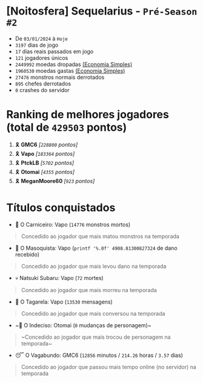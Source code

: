 # [Noitosfera] Sequelarius - `Pré-Season #2`
- De `03/01/2024` à `Hoje`
- `3197` dias de jogo
- `17` dias reais passados em jogo
- `121` jogadores únicos
- `2449992` moedas dropadas [(Economia Simples)](https://github.com/otomay/Economia-Simples)
- `1960530` moedas gastas [(Economia Simples)](https://github.com/otomay/Economia-Simples)
- `27476` monstros normais derrotados
- `895` chefes derrotados
- `0` crashes do servidor

# Ranking de melhores jogadores (total de `429503` pontos)
1. 🎗️ **GMC6** *[`228800` pontos]*
2. 🎗️ **Vapo** *[`183364` pontos]*
3. 🎗️ **PtckLB** *[`5702` pontos]*
4. 🎗️ **Otomai** *[`4355` pontos]*
5. 🎗️ **MeganMoore60** *[`923` pontos]*

# Títulos conquistados
- 👹 O Carniceiro: Vapo (`14776` monstros mortos)
> Concedido ao jogador que mais matou monstros na temporada
- 🥵 O Masoquista: Vapo (`printf '%.0f' 4908.81300827324` de dano recebido)
> Concedido ao jogador que mais levou dano na temporada
- 💀 Natsuki Subaru: Vapo (`72` mortes)
> Concedido ao jogador que mais morreu na temporada
- 🦜 O Tagarela: Vapo (`13530` mensagens)
> Concedido ao jogador que mais conversou na temporada
- ~🤔 O Indeciso: Otomai (`0` mudanças de personagem)~
> ~Concedido ao jogador que mais trocou de personagem na temporada~
- 😴 O Vagabundo: GMC6 (`12856` minutos / `214.26` horas / `3.57` dias)
> Concedido ao jogador que passou mais tempo online (no servidor) na temporada
